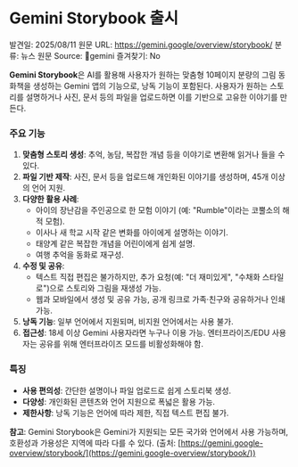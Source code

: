 # Gemini Storybook 출시

발견일: 2025/08/11
원문 URL: https://gemini.google/overview/storybook/
분류: 뉴스
원문 Source: 🔗gemini
즐겨찾기: No

[](https://lh3.googleusercontent.com/1E500rkSh8Gqkz2l12tkrKkMgsDmbQot0h3afeiRukXNficphb2zEE8o6J3dSKkiDGOOCcQ8WtRYzEYudgiYK9FkoQeYg_SP92-C=e365-pa-nu-w1200)

**Gemini Storybook**은 AI를 활용해 사용자가 원하는 맞춤형 10페이지 분량의 그림 동화책을 생성하는 Gemini 앱의 기능으로, 낭독 기능이 포함된다. 사용자가 원하는 스토리를 설명하거나 사진, 문서 등의 파일을 업로드하면 이를 기반으로 고유한 이야기를 만든다.

### 주요 기능

1. **맞춤형 스토리 생성**: 추억, 농담, 복잡한 개념 등을 이야기로 변환해 읽거나 들을 수 있다.
2. **파일 기반 제작**: 사진, 문서 등을 업로드해 개인화된 이야기를 생성하며, 45개 이상의 언어 지원.
3. **다양한 활용 사례**:
    - 아이의 장난감을 주인공으로 한 모험 이야기 (예: "Rumble"이라는 코뿔소의 해적 모험).
    - 이사나 새 학교 시작 같은 변화를 아이에게 설명하는 이야기.
    - 태양계 같은 복잡한 개념을 어린이에게 쉽게 설명.
    - 여행 추억을 동화로 재구성.
4. **수정 및 공유**:
    - 텍스트 직접 편집은 불가하지만, 추가 요청(예: "더 재미있게", "수채화 스타일로")으로 스토리와 그림을 재생성 가능.
    - 웹과 모바일에서 생성 및 공유 가능, 공개 링크로 가족·친구와 공유하거나 인쇄 가능.
5. **낭독 기능**: 일부 언어에서 지원되며, 비지원 언어에서는 사용 불가.
6. **접근성**: 18세 이상 Gemini 사용자라면 누구나 이용 가능. 엔터프라이즈/EDU 사용자는 공유를 위해 엔터프라이즈 모드를 비활성화해야 함.

### 특징

- **사용 편의성**: 간단한 설명이나 파일 업로드로 쉽게 스토리북 생성.
- **다양성**: 개인화된 콘텐츠와 언어 지원으로 폭넓은 활용 가능.
- **제한사항**: 낭독 기능은 언어에 따라 제한, 직접 텍스트 편집 불가.

**참고**: Gemini Storybook은 Gemini가 지원되는 모든 국가와 언어에서 사용 가능하며, 호환성과 가용성은 지역에 따라 다를 수 있다. (출처: [https://gemini.google-overview/storybook/](https://gemini.google-overview/storybook/))